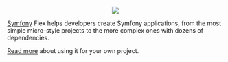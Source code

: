 <p align="center"><a href="https://symfony.com" target="_blank">
    <img src="https://symfony.com/logos/symfony_black_02.svg">
</a></p>

[Symfony][1] Flex helps developers create Symfony applications, from the most
simple micro-style projects to the more complex ones with dozens of
dependencies.

[Read more][2] about using it for your own project.

[1]: https://symfony.com
[2]: https://medium.com/@fabpot/symfony-4-a-quick-demo-da7d32be323
